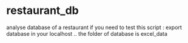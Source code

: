 # restaurant_db
analyse database of a restaurant
if you need to test this script :
export database in your localhost .. the folder of database is excel_data
